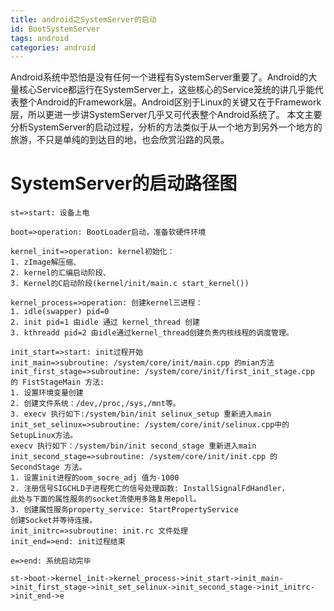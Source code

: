 ```yaml
---
title: android之SystemServer的启动
id: BootSystemServer
tags: android
categories: android
---
```

Android系统中恐怕是没有任何一个进程有SystemServer重要了。Android的大量核心Service都运行在SystemServer上，这些核心的Service笼统的讲几乎能代表整个Android的Framework层。Android区别于Linux的关键又在于Framework层，所以更进一步讲SystemServer几乎又可代表整个Android系统了。
本文主要分析SystemServer的启动过程，分析的方法类似于从一个地方到另外一个地方的旅游，不只是单纯的到达目的地，也会欣赏沿路的风景。
# SystemServer的启动路径图
```flow
st=>start: 设备上电

boot=>operation: BootLoader启动，准备软硬件环境

kernel_init=>operation: kernel初始化：
1. zImage解压缩、
2. kernel的汇编启动阶段、
3. Kernel的C启动阶段(kernel/init/main.c start_kernel())

kernel_process=>operation: 创建kernel三进程：
1. idle(swapper) pid=0
2. init pid=1 由idle 通过 kernel_thread 创建
3. kthreadd pid=2 由idle通过kernel_thread创建负责内核线程的调度管理。

init_start=>start: init过程开始
init_main=>subroutine: /system/core/init/main.cpp 的mian方法
init_first_stage=>subroutine: /system/core/init/first_init_stage.cpp 的 FistStageMain 方法:
1. 设置环境变量创建
2. 创建文件系统：/dev,/proc,/sys,/mnt等。
3. execv 执行如下:/system/bin/init selinux_setup 重新进入main
init_set_selinux=>subroutine: /system/core/init/selinux.cpp中的SetupLinux方法。
execv 执行如下：/system/bin/init second_stage 重新进入main
init_second_stage=>subroutine: /system/core/init/init.cpp 的 SecondStage 方法。
1. 设置init进程的oom_socre_adj 值为-1000
2. 注册信号SIGCHLD子进程死亡的信号处理函数: InstallSignalFdHandler，
此处与下面的属性服务的socket流使用多路复用epoll。
3. 创建属性服务property_service: StartPropertyService
创建Socket并等待连接。
init_initrc=>subroutine: init.rc 文件处理
init_end=>end: init过程结束

e=>end: 系统启动完毕

st->boot->kernel_init->kernel_process->init_start->init_main->init_first_stage->init_set_selinux->init_second_stage->init_initrc->init_end->e
```
